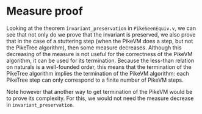# Measure proof

Looking at the theorem `invariant_preservation` in `PikeSeenEquiv.v`, we can see that not only do we prove that the invariant is preserved, we also prove that in the case of a stuttering step (when the PikeVM does a step, but not the PikeTree algorithm), then some measure decreases.
Although this decreasing of the measure is not useful for the correctness of the PikeVM algorithm, it can be used for its termination.
Because the less-than relation on naturals is a well-founded order, this means that the termination of the PikeTree algorithm implies the termination of the PikeVM algorithm: each PikeTree step can only correspond to a finite number of PikeVM steps.

Note however that another way to get termination of the PikeVM would be to prove its complexity.
For this, we would not need the measure decrease in `invariant_preservation`.


